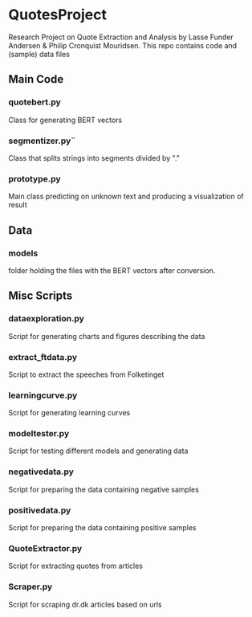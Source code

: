 # QuotesProject
Research Project on Quote Extraction and Analysis by Lasse Funder Andersen & Philip Cronquist Mouridsen.
This repo contains code and (sample) data files
## Main Code

### quotebert.py
Class for generating BERT vectors

### segmentizer.py¨
Class that splits strings into segments divided by "."

### prototype.py
Main class predicting on unknown text and producing a visualization of result

## Data

### models
folder holding the files with the BERT vectors after conversion.

## Misc Scripts
### dataexploration.py
Script for generating charts and figures describing the data

### extract_ftdata.py
Script to extract the speeches from Folketinget

### learningcurve.py
Script for generating learning curves

### modeltester.py
Script for testing different models and generating data

### negativedata.py
Script for preparing the data containing negative samples

### positivedata.py
Script for preparing the data containing positive samples


### QuoteExtractor.py
Script for extracting quotes from articles

### Scraper.py
Script for scraping dr.dk articles based on urls

